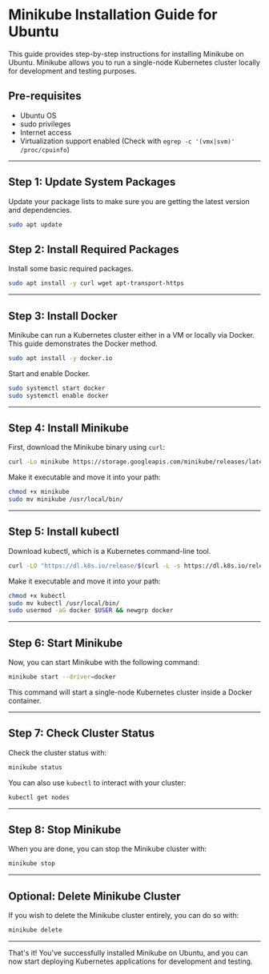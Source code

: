 # Minikube Installation Guide for Ubuntu

This guide provides step-by-step instructions for installing Minikube on Ubuntu. Minikube allows you to run a single-node Kubernetes cluster locally for development and testing purposes.

## Pre-requisites

* Ubuntu OS
* sudo privileges
* Internet access
* Virtualization support enabled (Check with `egrep -c '(vmx|svm)' /proc/cpuinfo`)

---

## Step 1: Update System Packages

Update your package lists to make sure you are getting the latest version and dependencies.

```bash
sudo apt update
```

## Step 2: Install Required Packages

Install some basic required packages.

```bash
sudo apt install -y curl wget apt-transport-https
```

---

## Step 3: Install Docker

Minikube can run a Kubernetes cluster either in a VM or locally via Docker. This guide demonstrates the Docker method.

```bash
sudo apt install -y docker.io
```

Start and enable Docker.

```bash
sudo systemctl start docker
sudo systemctl enable docker
```

---

## Step 4: Install Minikube

First, download the Minikube binary using `curl`:

```bash
curl -Lo minikube https://storage.googleapis.com/minikube/releases/latest/minikube-linux-amd64
```

Make it executable and move it into your path:

```bash
chmod +x minikube
sudo mv minikube /usr/local/bin/
```

---

## Step 5: Install kubectl

Download kubectl, which is a Kubernetes command-line tool.

```bash
curl -LO "https://dl.k8s.io/release/$(curl -L -s https://dl.k8s.io/release/stable.txt)/bin/linux/amd64/kubectl"
```

Make it executable and move it into your path:

```bash
chmod +x kubectl
sudo mv kubectl /usr/local/bin/
sudo usermod -aG docker $USER && newgrp docker
```

---

## Step 6: Start Minikube

Now, you can start Minikube with the following command:

```bash
minikube start --driver=docker
```

This command will start a single-node Kubernetes cluster inside a Docker container.

---

## Step 7: Check Cluster Status

Check the cluster status with:

```bash
minikube status
```

You can also use `kubectl` to interact with your cluster:

```bash
kubectl get nodes
```

---

## Step 8: Stop Minikube

When you are done, you can stop the Minikube cluster with:

```bash
minikube stop
```

---

## Optional: Delete Minikube Cluster

If you wish to delete the Minikube cluster entirely, you can do so with:

```bash
minikube delete
```

---

That's it! You've successfully installed Minikube on Ubuntu, and you can now start deploying Kubernetes applications for development and testing.
```
